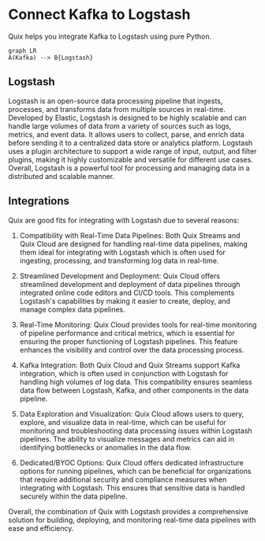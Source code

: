 # Connect Kafka to Logstash

Quix helps you integrate Kafka to Logstash using pure Python.

```mermaid
graph LR
A(Kafka) --> B{Logstash}
```

## Logstash

Logstash is an open-source data processing pipeline that ingests, processes, and transforms data from multiple sources in real-time. Developed by Elastic, Logstash is designed to be highly scalable and can handle large volumes of data from a variety of sources such as logs, metrics, and event data. It allows users to collect, parse, and enrich data before sending it to a centralized data store or analytics platform. Logstash uses a plugin architecture to support a wide range of input, output, and filter plugins, making it highly customizable and versatile for different use cases. Overall, Logstash is a powerful tool for processing and managing data in a distributed and scalable manner.

## Integrations

Quix are good fits for integrating with Logstash due to several reasons:

1. Compatibility with Real-Time Data Pipelines: Both Quix Streams and Quix Cloud are designed for handling real-time data pipelines, making them ideal for integrating with Logstash which is often used for ingesting, processing, and transforming log data in real-time.

2. Streamlined Development and Deployment: Quix Cloud offers streamlined development and deployment of data pipelines through integrated online code editors and CI/CD tools. This complements Logstash's capabilities by making it easier to create, deploy, and manage complex data pipelines.

3. Real-Time Monitoring: Quix Cloud provides tools for real-time monitoring of pipeline performance and critical metrics, which is essential for ensuring the proper functioning of Logstash pipelines. This feature enhances the visibility and control over the data processing process.

4. Kafka Integration: Both Quix Cloud and Quix Streams support Kafka integration, which is often used in conjunction with Logstash for handling high volumes of log data. This compatibility ensures seamless data flow between Logstash, Kafka, and other components in the data pipeline.

5. Data Exploration and Visualization: Quix Cloud allows users to query, explore, and visualize data in real-time, which can be useful for monitoring and troubleshooting data processing issues within Logstash pipelines. The ability to visualize messages and metrics can aid in identifying bottlenecks or anomalies in the data flow.

6. Dedicated/BYOC Options: Quix Cloud offers dedicated infrastructure options for running pipelines, which can be beneficial for organizations that require additional security and compliance measures when integrating with Logstash. This ensures that sensitive data is handled securely within the data pipeline.

Overall, the combination of Quix with Logstash provides a comprehensive solution for building, deploying, and monitoring real-time data pipelines with ease and efficiency.

